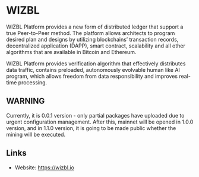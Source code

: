 # WIZBL

WIZBL Platform provides a new form of distributed ledger that support a true Peer-to-Peer method. 
The platform allows architects to program desired plan and designs by utilizing 
blockchains’ transaction records, decentralized application (DAPP), smart contract, 
scalability and all other algorithms that are available in Bitcoin and Ethereum. 

WIZBL Platform provides verification algorithm that effectively distributes data traffic, 
contains preloaded, autonomously evolvable human like AI program, which allows freedom 
from data responsibility and improves real-time processing.

## WARNING

Currently, it is 0.0.1 version - only partial packages have uploaded due to urgent configuration management. After this, mainnet will be opened in 1.0.0 version, and in 1.1.0 version, it is going to be made public whether the mining will be executed.

## Links

* Website: https://wizbl.io
                                                                                                                        